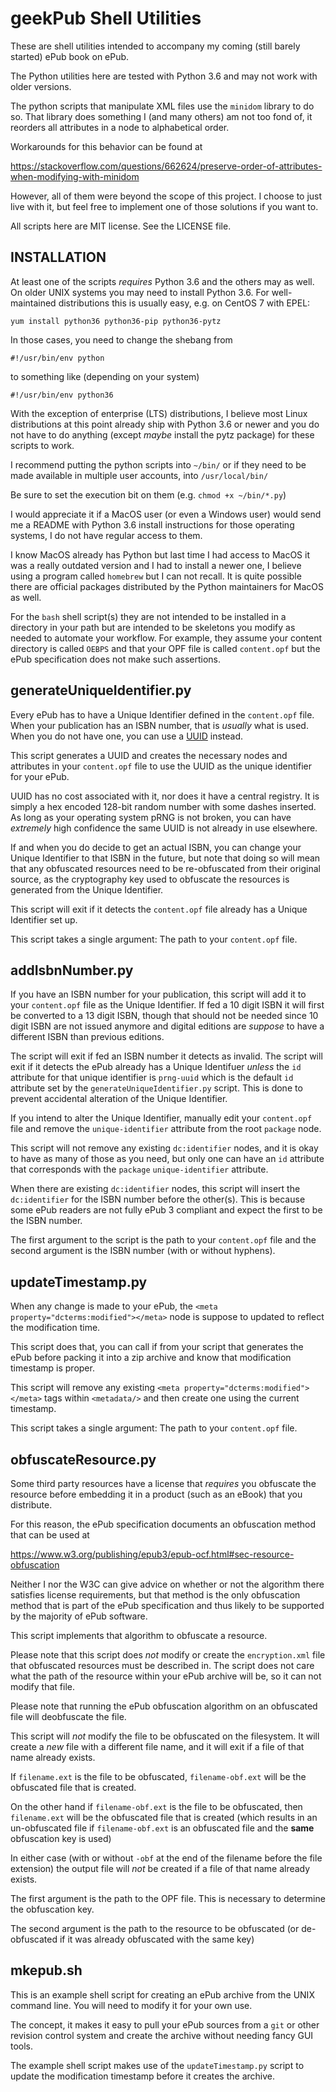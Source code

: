 geekPub Shell Utilities
=======================

These are shell utilities intended to accompany my coming (still barely started)
ePub book on ePub.

The Python utilities here are tested with Python 3.6 and may not work with older
versions.

The python scripts that manipulate XML files use the `minidom` library to do
so. That library does something I (and many others) am not too fond of, it
reorders all attributes in a node to alphabetical order.

Workarounds for this behavior can be found at

https://stackoverflow.com/questions/662624/preserve-order-of-attributes-when-modifying-with-minidom

However, all of them were beyond the scope of this project. I choose to just
live with it, but feel free to implement one of those solutions if you want
to.

All scripts here are MIT license. See the LICENSE file.


INSTALLATION
------------

At least one of the scripts *requires* Python 3.6 and the others may as well.
On older UNIX systems you may need to install Python 3.6. For well-maintained
distributions this is usually easy, e.g. on CentOS 7 with EPEL:

    yum install python36 python36-pip python36-pytz

In those cases, you need to change the shebang from

    #!/usr/bin/env python

to something like (depending on your system)

    #!/usr/bin/env python36

With the exception of enterprise (LTS) distributions, I believe most Linux
distributions at this point already ship with Python 3.6 or newer and you
do not have to do anything (except *maybe* install the pytz package) for these
scripts to work.

I recommend putting the python scripts into `~/bin/` or if they need to be
made available in multiple user accounts, into `/usr/local/bin/`

Be sure to set the execution bit on them (e.g. `chmod +x ~/bin/*.py`)

I would appreciate it if a MacOS user (or even a Windows user) would send me
a README with Python 3.6 install instructions for those operating systems, I
do not have regular access to them.

I know MacOS already has Python but last time I had access to MacOS it was a
really outdated version and I had to install a newer one, I believe using a
program called `homebrew` but I can not recall. It is quite possible there are
official packages distributed by the Python maintainers for MacOS as well.

For the `bash` shell script(s) they are not intended to be installed in a
directory in your path but are intended to be skeletons you modify as needed to
automate your workflow. For example, they assume your content directory is
called `OEBPS` and that your OPF file is called `content.opf` but the ePub
specification does not make such assertions.


generateUniqueIdentifier.py
---------------------------

Every ePub has to have a Unique Identifier defined in the `content.opf` file.
When your publication has an ISBN number, that is *usually* what is used. When
you do not have one, you can use a [UUID](https://tools.ietf.org/html/rfc4122)
instead.

This script generates a UUID and creates the necessary nodes and attributes in
your `content.opf` file to use the UUID as the unique identifier for your ePub.

UUID has no cost associated with it, nor does it have a central registry. It is
simply a hex encoded 128-bit random number with some dashes inserted. As long
as your operating system pRNG is not broken, you can have *extremely* high
confidence the same UUID is not already in use elsewhere.

If and when you do decide to get an actual ISBN, you can change your Unique
Identifier to that ISBN in the future, but note that doing so will mean that
any obfuscated resources need to be re-obfuscated from their original source,
as the cryptography key used to obfuscate the resources is generated from the
Unique Identifier.

This script will exit if it detects the `content.opf` file already has a
Unique Identifier set up.

This script takes a single argument: The path to your `content.opf` file.


addIsbnNumber.py
----------------

If you have an ISBN number for your publication, this script will add it to
your `content.opf` file as the Unique Identifier. If fed a 10 digit ISBN it
will first be converted to a 13 digit ISBN, though that should not be needed
since 10 digit ISBN are not issued anymore and digital editions are *suppose*
to have a different ISBN than previous editions.

The script will exit if fed an ISBN number it detects as invalid. The script
will exit if it detects the ePub already has a Unique Identifuer *unless* the
`id` attribute for that unique identifier is `prng-uuid` which is the default
`id` attribute set by the `generateUniqueIdentifier.py` script. This is done to
prevent accidental alteration of the Unique Identifier.

If you intend to alter the Unique Identifier, manually edit your `content.opf`
file and remove the `unique-identifier` attribute from the root `package` node.

This script will not remove any existing `dc:identifier` nodes, and it is okay
to have as many of those as you need, but only one can have an `id` attribute
that corresponds with the `package` `unique-identifier` attribute.

When there are existing `dc:identifier` nodes, this script will insert the
`dc:identifier` for the ISBN number before the other(s). This is because some
ePub readers are not fully ePub 3 compliant and expect the first to be the ISBN
number.

The first argument to the script is the path to your `content.opf` file and the
second argument is the ISBN number (with or without hyphens).


updateTimestamp.py
------------------

When any change is made to your ePub, the `<meta property="dcterms:modified"></meta>`
node is suppose to updated to reflect the modification time.

This script does that, you can call if from your script that generates the ePub
before packing it into a zip archive and know that modification timestamp is
proper.

This script will remove any existing `<meta property="dcterms:modified"></meta>`
tags within `<metadata/>` and then create one using the current timestamp.

This script takes a single argument: The path to your `content.opf` file.


obfuscateResource.py
--------------------

Some third party resources have a license that *requires* you obfuscate the
resource before embedding it in a product (such as an eBook) that you
distribute.

For this reason, the ePub specification documents an obfuscation method that
can be used at

  https://www.w3.org/publishing/epub3/epub-ocf.html#sec-resource-obfuscation

Neither I nor the W3C can give advice on whether or not the algorithm there
satisfies license requirements, but that method is the only obfuscation method
that is part of the ePub specification and thus likely to be supported by the
majority of ePub software.

This script implements that algorithm to obfuscate a resource.

Please note that this script does *not* modify or create the `encryption.xml`
file that obfuscated resources must be described in. The script does not care
what the path of the resource within your ePub archive will be, so it can not
modify that file.

Please note that running the ePub obfuscation algorithm on an obfuscated file
will deobfuscate the file.

This script will *not* modify the file to be obfuscated on the filesystem. It
will create a *new* file with a different file name, and it will exit if a file
of that name already exists.

If `filename.ext` is the file to be obfuscated, `filename-obf.ext` will be the
obfuscated file that is created.

On the other hand if `filename-obf.ext` is the file to be obfuscated, then
`filename.ext` will be the obfuscated file that is created (which results in an
un-obfuscated file if `filename-obf.ext` is an obfuscated file and the __same__
obfuscation key is used)

In either case (with or without `-obf` at the end of the filename before the
file extension) the output file will *not* be created if a file of that name
already exists.

The first argument is the path to the OPF file. This is necessary to determine
the obfuscation key.

The second argument is the path to the resource to be obfuscated (or
de-obfuscated if it was already obfuscated with the same key)


mkepub.sh
---------

This is an example shell script for creating an ePub archive from the UNIX
command line. You will need to modify it for your own use.

The concept, it makes it easy to pull your ePub sources from a `git` or other
revision control system and create the archive without needing fancy GUI tools.

The example shell script makes use of the `updateTimestamp.py` script to update
the modification timestamp before it creates the archive.
